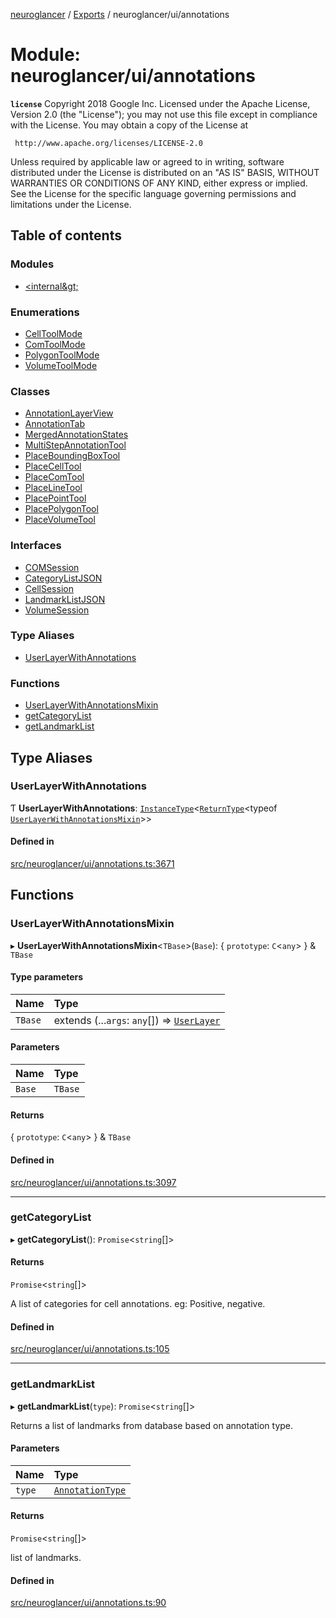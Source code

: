 [neuroglancer](../README.md) / [Exports](../modules.md) / neuroglancer/ui/annotations

# Module: neuroglancer/ui/annotations

**`license`**
Copyright 2018 Google Inc.
Licensed under the Apache License, Version 2.0 (the "License");
you may not use this file except in compliance with the License.
You may obtain a copy of the License at

     http://www.apache.org/licenses/LICENSE-2.0

Unless required by applicable law or agreed to in writing, software
distributed under the License is distributed on an "AS IS" BASIS,
WITHOUT WARRANTIES OR CONDITIONS OF ANY KIND, either express or implied.
See the License for the specific language governing permissions and
limitations under the License.

## Table of contents

### Modules

- [&lt;internal\&gt;](neuroglancer_ui_annotations._internal_.md)

### Enumerations

- [CellToolMode](../enums/neuroglancer_ui_annotations.CellToolMode.md)
- [ComToolMode](../enums/neuroglancer_ui_annotations.ComToolMode.md)
- [PolygonToolMode](../enums/neuroglancer_ui_annotations.PolygonToolMode.md)
- [VolumeToolMode](../enums/neuroglancer_ui_annotations.VolumeToolMode.md)

### Classes

- [AnnotationLayerView](../classes/neuroglancer_ui_annotations.AnnotationLayerView.md)
- [AnnotationTab](../classes/neuroglancer_ui_annotations.AnnotationTab.md)
- [MergedAnnotationStates](../classes/neuroglancer_ui_annotations.MergedAnnotationStates.md)
- [MultiStepAnnotationTool](../classes/neuroglancer_ui_annotations.MultiStepAnnotationTool.md)
- [PlaceBoundingBoxTool](../classes/neuroglancer_ui_annotations.PlaceBoundingBoxTool.md)
- [PlaceCellTool](../classes/neuroglancer_ui_annotations.PlaceCellTool.md)
- [PlaceComTool](../classes/neuroglancer_ui_annotations.PlaceComTool.md)
- [PlaceLineTool](../classes/neuroglancer_ui_annotations.PlaceLineTool.md)
- [PlacePointTool](../classes/neuroglancer_ui_annotations.PlacePointTool.md)
- [PlacePolygonTool](../classes/neuroglancer_ui_annotations.PlacePolygonTool.md)
- [PlaceVolumeTool](../classes/neuroglancer_ui_annotations.PlaceVolumeTool.md)

### Interfaces

- [COMSession](../interfaces/neuroglancer_ui_annotations.COMSession.md)
- [CategoryListJSON](../interfaces/neuroglancer_ui_annotations.CategoryListJSON.md)
- [CellSession](../interfaces/neuroglancer_ui_annotations.CellSession.md)
- [LandmarkListJSON](../interfaces/neuroglancer_ui_annotations.LandmarkListJSON.md)
- [VolumeSession](../interfaces/neuroglancer_ui_annotations.VolumeSession.md)

### Type Aliases

- [UserLayerWithAnnotations](neuroglancer_ui_annotations.md#userlayerwithannotations)

### Functions

- [UserLayerWithAnnotationsMixin](neuroglancer_ui_annotations.md#userlayerwithannotationsmixin)
- [getCategoryList](neuroglancer_ui_annotations.md#getcategorylist)
- [getLandmarkList](neuroglancer_ui_annotations.md#getlandmarklist)

## Type Aliases

### UserLayerWithAnnotations

Ƭ **UserLayerWithAnnotations**: [`InstanceType`](neuroglancer_annotation_renderlayer._internal_.md#instancetype)<[`ReturnType`](neuroglancer_annotation_renderlayer._internal_.md#returntype)<typeof [`UserLayerWithAnnotationsMixin`](neuroglancer_ui_annotations.md#userlayerwithannotationsmixin)\>\>

#### Defined in

[src/neuroglancer/ui/annotations.ts:3671](https://github.com/ActiveBrainAtlas2/neuroglancer/blob/034b457d/src/neuroglancer/ui/annotations.ts#L3671)

## Functions

### UserLayerWithAnnotationsMixin

▸ **UserLayerWithAnnotationsMixin**<`TBase`\>(`Base`): { `prototype`: `C`<`any`\>  } & `TBase`

#### Type parameters

| Name | Type |
| :------ | :------ |
| `TBase` | extends (...`args`: `any`[]) => [`UserLayer`](../classes/neuroglancer_layer.UserLayer.md) |

#### Parameters

| Name | Type |
| :------ | :------ |
| `Base` | `TBase` |

#### Returns

{ `prototype`: `C`<`any`\>  } & `TBase`

#### Defined in

[src/neuroglancer/ui/annotations.ts:3097](https://github.com/ActiveBrainAtlas2/neuroglancer/blob/034b457d/src/neuroglancer/ui/annotations.ts#L3097)

___

### getCategoryList

▸ **getCategoryList**(): `Promise`<`string`[]\>

#### Returns

`Promise`<`string`[]\>

A list of categories for cell annotations. eg: Positive, negative.

#### Defined in

[src/neuroglancer/ui/annotations.ts:105](https://github.com/ActiveBrainAtlas2/neuroglancer/blob/034b457d/src/neuroglancer/ui/annotations.ts#L105)

___

### getLandmarkList

▸ **getLandmarkList**(`type`): `Promise`<`string`[]\>

Returns a list of landmarks from database based on annotation type.

#### Parameters

| Name | Type |
| :------ | :------ |
| `type` | [`AnnotationType`](../enums/neuroglancer_annotation.AnnotationType.md) |

#### Returns

`Promise`<`string`[]\>

list of landmarks.

#### Defined in

[src/neuroglancer/ui/annotations.ts:90](https://github.com/ActiveBrainAtlas2/neuroglancer/blob/034b457d/src/neuroglancer/ui/annotations.ts#L90)
